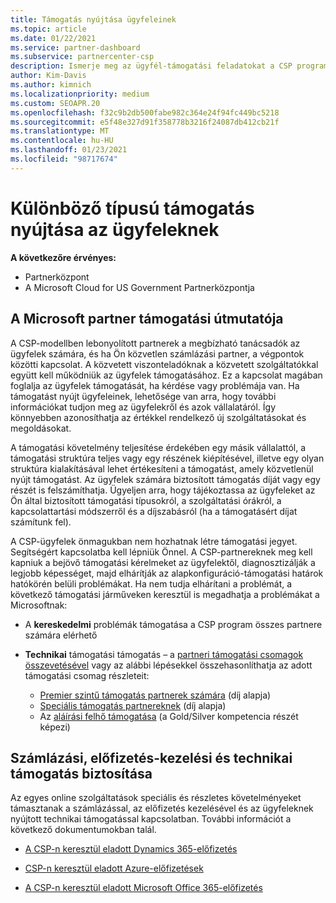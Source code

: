 ```yaml
---
title: Támogatás nyújtása ügyfeleinek
ms.topic: article
ms.date: 01/22/2021
ms.service: partner-dashboard
ms.subservice: partnercenter-csp
description: Ismerje meg az ügyfél-támogatási feladatokat a CSP programban részt vevő partnerek számára. A számlázási, előfizetés-kezelési és technikai problémák támogatását fedezi.
author: Kim-Davis
ms.author: kimnich
ms.localizationpriority: medium
ms.custom: SEOAPR.20
ms.openlocfilehash: f32c9b2db500fabe982c364e24f94fc449bc5218
ms.sourcegitcommit: e5f48e327d91f358778b3216f24087db412cb21f
ms.translationtype: MT
ms.contentlocale: hu-HU
ms.lasthandoff: 01/23/2021
ms.locfileid: "98717674"
---
```

# <a name="providing-different-types-of-support-to-your-customers"></a>Különböző típusú támogatás nyújtása az ügyfeleknek

**A következőre érvényes:**

-  Partnerközpont
-  A Microsoft Cloud for US Government Partnerközpontja


## <a name="microsoft-partner-support-guidance"></a>A Microsoft partner támogatási útmutatója

A CSP-modellben lebonyolított partnerek a megbízható tanácsadók az ügyfelek számára, és ha Ön közvetlen számlázási partner, a végpontok közötti kapcsolat. A közvetett viszonteladóknak a közvetett szolgáltatókkal együtt kell működniük az ügyfelek támogatásához. Ez a kapcsolat magában foglalja az ügyfelek támogatását, ha kérdése vagy problémája van. Ha támogatást nyújt ügyfeleinek, lehetősége van arra, hogy további információkat tudjon meg az ügyfelekről és azok vállalatáról. Így könnyebben azonosíthatja az értékkel rendelkező új szolgáltatásokat és megoldásokat.

A támogatási követelmény teljesítése érdekében egy másik vállalattól, a támogatási struktúra teljes vagy egy részének kiépítésével, illetve egy olyan struktúra kialakításával lehet értékesíteni a támogatást, amely közvetlenül nyújt támogatást. Az ügyfelek számára biztosított támogatás díját vagy egy részét is felszámíthatja. Ügyeljen arra, hogy tájékoztassa az ügyfeleket az Ön által biztosított támogatási típusokról, a szolgáltatási órákról, a kapcsolattartási módszerről és a díjszabásról (ha a támogatásért díjat számítunk fel).

A CSP-ügyfelek önmagukban nem hozhatnak létre támogatási jegyet. Segítségért kapcsolatba kell lépniük Önnel. A CSP-partnereknek meg kell kapniuk a bejövő támogatási kérelmeket az ügyfelektől, diagnosztizálják a legjobb képességet, majd elhárítják az alapkonfiguráció-támogatási határok hatókörén belüli problémákat. Ha nem tudja elhárítani a problémát, a következő támogatási járműveken keresztül is megadhatja a problémákat a Microsoftnak:

- A **kereskedelmi** problémák támogatása a CSP program összes partnere számára elérhető

- **Technikai** támogatási támogatás – a [partneri támogatási csomagok összevetésével](https://partner.microsoft.com/support/partnersupport) vagy az alábbi lépésekkel összehasonlíthatja az adott támogatási csomag részleteit:

  - [Premier szintű támogatás partnerek számára](https://partner.microsoft.com/support/microsoft-services-premier-support) (díj alapja)
  - [Speciális támogatás partnereknek](https://partner.microsoft.com/support/advanced-cloud-support) (díj alapja)
  - Az [aláírási felhő támogatása](https://docs.microsoft.com/partner-center/manage-your-partner-network-benefits) (a Gold/Silver kompetencia részét képezi)

## <a name="providing-billing-subscription-management-and-technical-support"></a>Számlázási, előfizetés-kezelési és technikai támogatás biztosítása 

Az egyes online szolgáltatások speciális és részletes követelményeket támasztanak a számlázással, az előfizetés kezelésével és az ügyfeleknek nyújtott technikai támogatással kapcsolatban. További információt a következő dokumentumokban talál.

- [A CSP-n keresztül eladott Dynamics 365-előfizetés](https://www.microsoftpartnercommunity.com/t5/CSP/Microsoft-Partner-Support-Guidance/m-p/5262#M30)

- [CSP-n keresztül eladott Azure-előfizetések](https://www.microsoftpartnercommunity.com/t5/CSP/Microsoft-Partner-Support-Guidance/m-p/5263#M31)

- [A CSP-n keresztül eladott Microsoft Office 365-előfizetés](https://www.microsoftpartnercommunity.com/t5/CSP/Microsoft-Partner-Support-Guidance/m-p/5264#M32)



 

 



